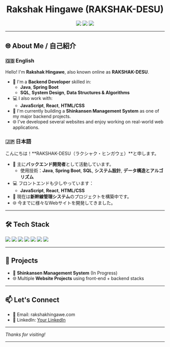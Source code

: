 <h1 align="center">Rakshak Hingawe (RAKSHAK-DESU)</h1>
<p align="center">
  <img src="https://img.shields.io/badge/Backend%20Developer-Java%20%7C%20SpringBoot-blue?style=flat-square&logo=java&logoColor=white" />
  <img src="https://img.shields.io/badge/Data%20Structures%20&%20Algorithms-Expert-yellow?style=flat-square&logo=leetcode" />
  <img src="https://img.shields.io/badge/System%20Design-Enthusiast-green?style=flat-square" />
</p>

---

## 🌐 About Me / 自己紹介

### 🇬🇧 English

Hello! I'm **Rakshak Hingawe**, also known online as **RAKSHAK-DESU**.

- 🚀 I'm a **Backend Developer** skilled in:
  - **Java**, **Spring Boot**
  - **SQL**, **System Design**, **Data Structures & Algorithms**
- 💻 I also work with:
  - **JavaScript**, **React**, **HTML/CSS**
- 🔧 I'm currently building a **Shinkansen Management System** as one of my major backend projects.
- 🌐 I've developed several websites and enjoy working on real-world web applications.

### 🇯🇵 日本語

こんにちは！**RAKSHAK-DESU（ラクシャク・ヒンガウェ）**と申します。

- 🚀 主に**バックエンド開発者**として活動しています。
  - 使用技術：**Java**, **Spring Boot**, **SQL**, **システム設計**, **データ構造とアルゴリズム**
- 💻 フロントエンドも少しやっています：
  - **JavaScript**, **React**, **HTML/CSS**
- 🚄 現在は**新幹線管理システム**のプロジェクトを構築中です。
- 🌐 今までに様々なWebサイトを開発してきました。

---

## 🛠 Tech Stack

<p align="left">
  <img src="https://img.shields.io/badge/Java-007396?style=flat&logo=java&logoColor=white" />
  <img src="https://img.shields.io/badge/Spring%20Boot-6DB33F?style=flat&logo=spring-boot&logoColor=white" />
  <img src="https://img.shields.io/badge/SQL-4479A1?style=flat&logo=postgresql&logoColor=white" />
  <img src="https://img.shields.io/badge/JavaScript-F7DF1E?style=flat&logo=javascript&logoColor=black" />
  <img src="https://img.shields.io/badge/React-20232A?style=flat&logo=react&logoColor=61DAFB" />
  <img src="https://img.shields.io/badge/HTML-E34F26?style=flat&logo=html5&logoColor=white" />
  <img src="https://img.shields.io/badge/CSS-1572B6?style=flat&logo=css3&logoColor=white" />
</p>

---

## 🚧 Projects

- 🔧 **Shinkansen Management System** (In Progress)
- 🌐 Multiple **Website Projects** using front-end + backend stacks

---

## 📫 Let's Connect

- 📩 Email: rakshakhingawe.com  
- 💼 LinkedIn: [Your LinkedIn](https://linkedin.com/in/rakshak-hingawe)

---

_Thanks for visiting!_

---



